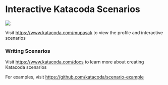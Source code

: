 # Interactive Katacoda Scenarios

[![](http://shields.katacoda.com/katacoda/mupasak/count.svg)](https://www.katacoda.com/mupasak "Get your profile on Katacoda.com")

Visit https://www.katacoda.com/mupasak to view the profile and interactive scenarios

### Writing Scenarios
Visit https://www.katacoda.com/docs to learn more about creating Katacoda scenarios

For examples, visit https://github.com/katacoda/scenario-example
